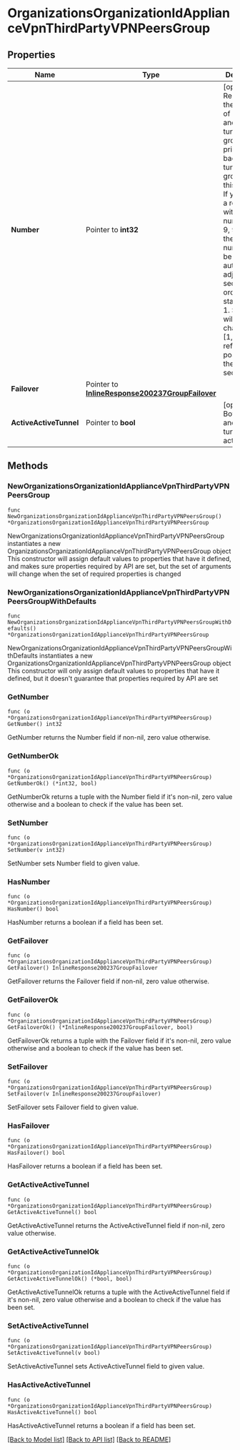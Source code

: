 # OrganizationsOrganizationIdApplianceVpnThirdPartyVPNPeersGroup

## Properties

Name | Type | Description | Notes
------------ | ------------- | ------------- | -------------
**Number** | Pointer to **int32** | [optional] Represents the ordering of primary and backup tunnels group. primary and backup tunnels are grouped by this number. If you submit a request with the numbers [1, 9, 999], these numbers will be automatically adjusted to a sequential order starting from 1. So, they will be changed to [1, 2, 3] to reflect their positions in the sequence. | [optional] 
**Failover** | Pointer to [**InlineResponse200237GroupFailover**](InlineResponse200237GroupFailover.md) |  | [optional] 
**ActiveActiveTunnel** | Pointer to **bool** | [optional] Both primary and backup tunnels are active. | [optional] 

## Methods

### NewOrganizationsOrganizationIdApplianceVpnThirdPartyVPNPeersGroup

`func NewOrganizationsOrganizationIdApplianceVpnThirdPartyVPNPeersGroup() *OrganizationsOrganizationIdApplianceVpnThirdPartyVPNPeersGroup`

NewOrganizationsOrganizationIdApplianceVpnThirdPartyVPNPeersGroup instantiates a new OrganizationsOrganizationIdApplianceVpnThirdPartyVPNPeersGroup object
This constructor will assign default values to properties that have it defined,
and makes sure properties required by API are set, but the set of arguments
will change when the set of required properties is changed

### NewOrganizationsOrganizationIdApplianceVpnThirdPartyVPNPeersGroupWithDefaults

`func NewOrganizationsOrganizationIdApplianceVpnThirdPartyVPNPeersGroupWithDefaults() *OrganizationsOrganizationIdApplianceVpnThirdPartyVPNPeersGroup`

NewOrganizationsOrganizationIdApplianceVpnThirdPartyVPNPeersGroupWithDefaults instantiates a new OrganizationsOrganizationIdApplianceVpnThirdPartyVPNPeersGroup object
This constructor will only assign default values to properties that have it defined,
but it doesn't guarantee that properties required by API are set

### GetNumber

`func (o *OrganizationsOrganizationIdApplianceVpnThirdPartyVPNPeersGroup) GetNumber() int32`

GetNumber returns the Number field if non-nil, zero value otherwise.

### GetNumberOk

`func (o *OrganizationsOrganizationIdApplianceVpnThirdPartyVPNPeersGroup) GetNumberOk() (*int32, bool)`

GetNumberOk returns a tuple with the Number field if it's non-nil, zero value otherwise
and a boolean to check if the value has been set.

### SetNumber

`func (o *OrganizationsOrganizationIdApplianceVpnThirdPartyVPNPeersGroup) SetNumber(v int32)`

SetNumber sets Number field to given value.

### HasNumber

`func (o *OrganizationsOrganizationIdApplianceVpnThirdPartyVPNPeersGroup) HasNumber() bool`

HasNumber returns a boolean if a field has been set.

### GetFailover

`func (o *OrganizationsOrganizationIdApplianceVpnThirdPartyVPNPeersGroup) GetFailover() InlineResponse200237GroupFailover`

GetFailover returns the Failover field if non-nil, zero value otherwise.

### GetFailoverOk

`func (o *OrganizationsOrganizationIdApplianceVpnThirdPartyVPNPeersGroup) GetFailoverOk() (*InlineResponse200237GroupFailover, bool)`

GetFailoverOk returns a tuple with the Failover field if it's non-nil, zero value otherwise
and a boolean to check if the value has been set.

### SetFailover

`func (o *OrganizationsOrganizationIdApplianceVpnThirdPartyVPNPeersGroup) SetFailover(v InlineResponse200237GroupFailover)`

SetFailover sets Failover field to given value.

### HasFailover

`func (o *OrganizationsOrganizationIdApplianceVpnThirdPartyVPNPeersGroup) HasFailover() bool`

HasFailover returns a boolean if a field has been set.

### GetActiveActiveTunnel

`func (o *OrganizationsOrganizationIdApplianceVpnThirdPartyVPNPeersGroup) GetActiveActiveTunnel() bool`

GetActiveActiveTunnel returns the ActiveActiveTunnel field if non-nil, zero value otherwise.

### GetActiveActiveTunnelOk

`func (o *OrganizationsOrganizationIdApplianceVpnThirdPartyVPNPeersGroup) GetActiveActiveTunnelOk() (*bool, bool)`

GetActiveActiveTunnelOk returns a tuple with the ActiveActiveTunnel field if it's non-nil, zero value otherwise
and a boolean to check if the value has been set.

### SetActiveActiveTunnel

`func (o *OrganizationsOrganizationIdApplianceVpnThirdPartyVPNPeersGroup) SetActiveActiveTunnel(v bool)`

SetActiveActiveTunnel sets ActiveActiveTunnel field to given value.

### HasActiveActiveTunnel

`func (o *OrganizationsOrganizationIdApplianceVpnThirdPartyVPNPeersGroup) HasActiveActiveTunnel() bool`

HasActiveActiveTunnel returns a boolean if a field has been set.


[[Back to Model list]](../README.md#documentation-for-models) [[Back to API list]](../README.md#documentation-for-api-endpoints) [[Back to README]](../README.md)


